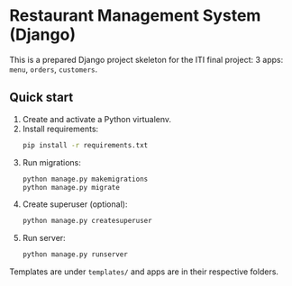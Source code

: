 # Restaurant Management System (Django)

This is a prepared Django project skeleton for the ITI final project:
3 apps: `menu`, `orders`, `customers`.

## Quick start

1. Create and activate a Python virtualenv.
2. Install requirements:
   ```bash
   pip install -r requirements.txt
   ```
3. Run migrations:
   ```bash
   python manage.py makemigrations
   python manage.py migrate
   ```
4. Create superuser (optional):
   ```bash
   python manage.py createsuperuser
   ```
5. Run server:
   ```bash
   python manage.py runserver
   ```

Templates are under `templates/` and apps are in their respective folders.
